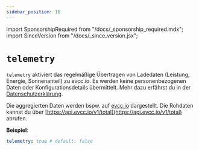 ```yaml
---
sidebar_position: 16
---
```


import SponsorshipRequired from "/docs/\_sponsorship_required.mdx";
import SinceVersion from "/docs/\_since_version.jsx";

# `telemetry`

<SinceVersion version="0.103" />

<SponsorshipRequired />

`telemetry` aktiviert das regelmäßige Übertragen von Ladedaten (Leistung, Energie, Sonnenanteil) zu evcc.io. Es werden keine personenbezogenen Daten oder Konfigurationsdetails übermittelt. Mehr dazu erfährst du in der [Datenschutzerklärung](https://cloud.evcc.io/privacy).

Die aggregierten Daten werden bspw. auf [evcc.io](https://evcc.io) dargestellt. Die Rohdaten kannst du über [https://api.evcc.io/v1/total](https://api.evcc.io/v1/total) abrufen.

**Beispiel**:

```yaml
telemetry: true # default: false
```
